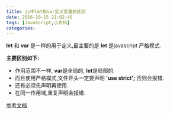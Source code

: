 ```yaml
---
title: js中let和var定义变量的区别
date: 2016-10-15 21:02:46
tags: [JavaScript,小百科]
categories:
---
```


**let** 和 **var** 是一样的用于定义,最主要的是 **let** 是javascript 严格模式.

**主要区别如下:**

- 作用范围不一样, **var**是全局的, **let**是局部的.
- 而且使用严格模式,文件开头一定要声明 **'use strict';** 否则会报错.
- 还有必须先声明再使用.
- 在同一作用域,重复声明会报错.

[参考文档](http://blog.csdn.net/nfer_zhuang/article/details/48781671)
